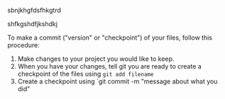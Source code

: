 sbnjkhgfdsfhkgtrd

shfkgshdfjkshdkj

To make a commit ("version" or "checkpoint") of your files, follow this procedure:

1. Make changes to your project you would like to keep.
1. When you have your changes, tell git you are ready to create a checkpoint of the files using `git add filename`
1. Create a checkpoint using `git commit -m "message about what you did"
